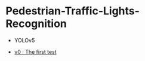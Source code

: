 # Pedestrian-Traffic-Lights-Recognition


* YOLOv5

- [v0 : The first test](https://github.com/icns-distributed-cloud/Pedestrian-Traffic-Lights-Recognition/tree/master/v0)
